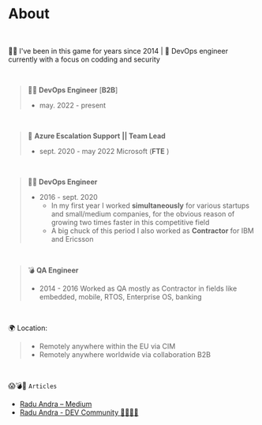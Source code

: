 # About                                 

<br />

🧙‍♂️ I've been in this game for years since 2014 | 🚀 DevOps engineer currently with a focus on codding and security

<br />




> 🧙‍♂️ **DevOps Engineer** [**B2B**]
>
> - may. 2022 - present
<br />


> 🚀 **Azure Escalation Support** **|| Team Lead**
>
> - sept. 2020 - may 2022  Microsoft (**FTE** )
<br />
 

> 🧙‍♂️ **DevOps Engineer** 
>
> - 2016 - sept. 2020 
>   - In my first year I worked **simultaneously** for various startups and small/medium companies, for the obvious reason of growing two times faster in this competitive field
>   - A big chuck of this period I also worked as **Contractor** for IBM and Ericsson
<br />


> 💣 **QA Engineer** 
>
> - 2014 - 2016 Worked as QA mostly as Contractor in fields like embedded, mobile, RTOS, Enterprise OS, banking
>
>   
<br />



🌍 Location:
> - Remotely anywhere within the EU via CIM
> - Remotely anywhere worldwide via collaboration B2B

<br />



😱💣🤯  `Articles`

- [Radu Andra – Medium](https://medium.com/@andragabr)
- [Radu Andra - DEV Community 👩‍💻👨‍💻](https://dev.to/dummyandra)





  

